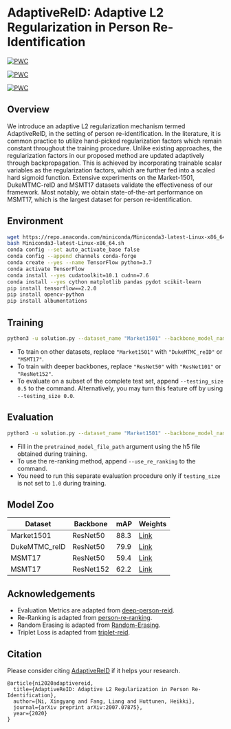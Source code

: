 # AdaptiveReID: Adaptive L2 Regularization in Person Re-Identification

[![PWC](https://img.shields.io/endpoint.svg?url=https://paperswithcode.com/badge/adaptivereid-adaptive-l2-regularization-in/person-re-identification-on-msmt17)](https://paperswithcode.com/sota/person-re-identification-on-msmt17?p=adaptivereid-adaptive-l2-regularization-in)

[![PWC](https://img.shields.io/endpoint.svg?url=https://paperswithcode.com/badge/adaptivereid-adaptive-l2-regularization-in/person-re-identification-on-market-1501)](https://paperswithcode.com/sota/person-re-identification-on-market-1501?p=adaptivereid-adaptive-l2-regularization-in)

[![PWC](https://img.shields.io/endpoint.svg?url=https://paperswithcode.com/badge/adaptivereid-adaptive-l2-regularization-in/person-re-identification-on-dukemtmc-reid)](https://paperswithcode.com/sota/person-re-identification-on-dukemtmc-reid?p=adaptivereid-adaptive-l2-regularization-in)

## Overview

We introduce an adaptive L2 regularization mechanism termed AdaptiveReID, in the setting of person re-identification.
In the literature, it is common practice to utilize hand-picked regularization factors which remain constant throughout the training procedure.
Unlike existing approaches, the regularization factors in our proposed method are updated adaptively through backpropagation.
This is achieved by incorporating trainable scalar variables as the regularization factors, which are further fed into a scaled hard sigmoid function.
Extensive experiments on the Market-1501, DukeMTMC-reID and MSMT17 datasets validate the effectiveness of our framework.
Most notably, we obtain state-of-the-art performance on MSMT17, which is the largest dataset for person re-identification.

## Environment

```bash
wget https://repo.anaconda.com/miniconda/Miniconda3-latest-Linux-x86_64.sh
bash Miniconda3-latest-Linux-x86_64.sh
conda config --set auto_activate_base false
conda config --append channels conda-forge
conda create --yes --name TensorFlow python=3.7
conda activate TensorFlow
conda install --yes cudatoolkit=10.1 cudnn=7.6
conda install --yes cython matplotlib pandas pydot scikit-learn
pip install tensorflow==2.2.0
pip install opencv-python
pip install albumentations
```

## Training

```bash
python3 -u solution.py --dataset_name "Market1501" --backbone_model_name "ResNet50"
```

- To train on other datasets, replace `"Market1501"` with `"DukeMTMC_reID"` or `"MSMT17"`.
- To train with deeper backbones, replace `"ResNet50"` with `"ResNet101"` or `"ResNet152"`.
- To evaluate on a subset of the complete test set, append `--testing_size 0.5` to the command. Alternatively, you may turn this feature off by using `--testing_size 0.0`.

## Evaluation

```bash
python3 -u solution.py --dataset_name "Market1501" --backbone_model_name "ResNet50" --pretrained_model_file_path "?.h5" --output_folder_path "evaluation_only" --evaluation_only --freeze_backbone_for_N_epochs 0 --testing_size 1.0 --evaluate_testing_every_N_epochs 1
```

- Fill in the `pretrained_model_file_path` argument using the h5 file obtained during training.
- To use the re-ranking method, append `--use_re_ranking` to the command.
- You need to run this separate evaluation procedure only if `testing_size` is not set to `1.0` during training.

## Model Zoo

| Dataset | Backbone | mAP | Weights |
| - | - | - |- |
| Market1501 | ResNet50 | 88.3 | [Link](https://tuni-my.sharepoint.com/:u:/g/personal/xingyang_ni_tuni_fi/EbhPtp45rYFIlrOp4dfBUQEBY218NIYuXUTlax8SsqXqzA?e=x5CAFP) |
| DukeMTMC_reID | ResNet50 | 79.9 | [Link](https://tuni-my.sharepoint.com/:u:/g/personal/xingyang_ni_tuni_fi/EYinialkEvBFgc1mXpxRWWYBv7wHZzFCDmdM_4XR7k6tSA?e=Rpp3b7) |
| MSMT17 | ResNet50 | 59.4 | [Link](https://tuni-my.sharepoint.com/:u:/g/personal/xingyang_ni_tuni_fi/EWeswQHZdLlOhzfSCaJm2MsB9DCa3aYomZ-pDG4Ww7Uoyw?e=OueRHU) |
| MSMT17 | ResNet152 | 62.2 | [Link](https://tuni-my.sharepoint.com/:u:/g/personal/xingyang_ni_tuni_fi/EYrv4y--tXlOm9u4QJEX4uwB22oBtpJjoXPBr_Ry7xUbxg?e=GKdxyq) |

## Acknowledgements

- Evaluation Metrics are adapted from [deep-person-reid](https://github.com/KaiyangZhou/deep-person-reid/blob/v1.0.6/torchreid/metrics/rank_cylib/rank_cy.pyx).
- Re-Ranking is adapted from [person-re-ranking](https://github.com/zhunzhong07/person-re-ranking/blob/master/python-version/re_ranking_ranklist.py).
- Random Erasing is adapted from [Random-Erasing](https://github.com/zhunzhong07/Random-Erasing/blob/master/transforms.py).
- Triplet Loss is adapted from [triplet-reid](https://github.com/VisualComputingInstitute/triplet-reid/blob/master/loss.py).

## Citation

Please consider citing [AdaptiveReID](https://arxiv.org/abs/2007.07875) if it helps your research.

```
@article{ni2020adaptivereid,
  title={AdaptiveReID: Adaptive L2 Regularization in Person Re-Identification},
  author={Ni, Xingyang and Fang, Liang and Huttunen, Heikki},
  journal={arXiv preprint arXiv:2007.07875},
  year={2020}
}
```